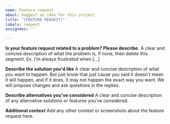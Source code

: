 ```yaml
---
name: Feature request
about: Suggest an idea for this project
title: "[FEATURE REQUEST]"
labels: request
assignees: ''

---
```


**Is your feature request related to a problem? Please describe.**
A clear and concise description of what the problem is, if none, then delete this segment. Ex. I'm always frustrated when [...]

**Describe the solution you'd like**
A clear and concise description of what you want to happen. But just know that just cause you said it doesn't mean it will happen, and if it does, it may not happen the exact way you want. We will propose changes and ask questions in the replies.

**Describe alternatives you've considered**
A clear and concise description of any alternative solutions or features you've considered.

**Additional context**
Add any other context or screenshots about the feature request here.
